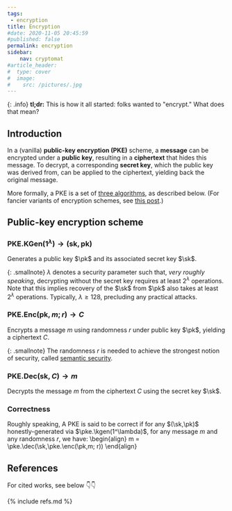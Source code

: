 ```yaml
---
tags:
 - encryption
title: Encryption
#date: 2020-11-05 20:45:59
#published: false
permalink: encryption
sidebar:
    nav: cryptomat
#article_header:
#  type: cover
#  image:
#    src: /pictures/.jpg
---
```


{: .info}
**tl;dr:** This is how it all started: folks wanted to "encrypt." What does that mean?

<!--more-->

<!-- Here you can define LaTeX macros -->
<div style="display: none;">$
\def\pke{\mathsf{PKE}}
\def\msg{m}
\def\ctxt{C}
\def\pk{\mathsf{pk}}
\def\sk{\mathsf{sk}}
\def\kgen{\mathsf{KGen}}
\def\enc{\mathsf{Enc}}
\def\dec{\mathsf{Dec}}
$</div> <!-- $ -->

## Introduction

In a (vanilla) **public-key encryption (PKE)** scheme, a **message** can be encrypted under a **public key**, resulting in a **ciphertext** that hides this message.
To decrypt, a corresponding **secret key**, which the public key was derived from, can be applied to the ciphertext, yielding back the original message.

More formally, a PKE is a set of [three algorithms](#public-key-encryption-scheme), as described below.
(For fancier variants of encryption schemes, see [this post](/ibe).)

## Public-key encryption scheme

### $\mathsf{PKE}.\mathsf{KGen}(1^\lambda) \rightarrow (\mathsf{sk}, \mathsf{pk})$

Generates a public key $\pk$ and its associated secret key $\sk$.

{: .smallnote}
$\lambda$ denotes a security parameter such that, _very roughly speaking_, decrypting without the secret key requires at least $2^\lambda$ operations.
Note that this implies recovery of the $\sk$ from $\pk$ also takes at least $2^\lambda$ operations.
Typically, $\lambda\ge 128$, precluding any practical attacks.

### $\mathsf{PKE}.\mathsf{Enc}(\mathsf{pk}, m; r) \rightarrow C$

Encrypts a message $m$ using randomness $r$ under public key $\pk$, yielding a ciphertext $C$.

{: .smallnote}
The randomness $r$ is needed to achieve the strongest notion of security, called [semantic security](https://en.wikipedia.org/wiki/Semantic_security).

### $\mathsf{PKE}.\mathsf{Dec}(\mathsf{sk}, C) \rightarrow m$

Decrypts the message $m$ from the ciphertext $C$ using the secret key $\sk$.

### Correctness

Roughly speaking, A PKE is said to be correct if for any $(\sk,\pk)$ honestly-generated via $\pke.\kgen(1^\lambda)$, for any message $m$ and any randomness $r$, we have:
\begin{align}
m = \pke.\dec(\sk,\pke.\enc(\pk,m; r))
\end{align}

## References

For cited works, see below 👇👇

{% include refs.md %}
